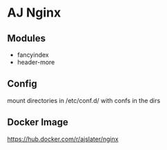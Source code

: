 # AJ Nginx

## Modules
* fancyindex
* header-more

## Config
mount directories in /etc/conf.d/ with confs in the dirs

## Docker Image
https://hub.docker.com/r/ajslater/nginx
